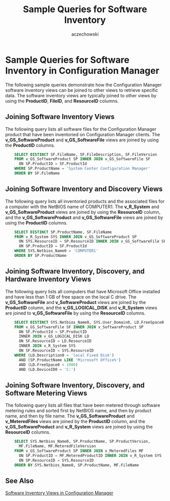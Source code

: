 ﻿---
title: Sample Queries for Software Inventory
titleSuffix: Configuration Manager
description: Sample queries that show how software inventory views can be joined to other views to retrieve specific data.
ms.date: 04/30/2019
ms.prod: configuration-manager
ms.technology: configmgr-other #app client compliance hybrid osd protect sum
ms.topic: conceptual
ms.collection: M365-identity-device-management
ms.assetid: baffc7d9-86a8-4e36-8230-ea4da8cf1f87
author: aczechowski
ms.author: aaroncz
manager: dougeby
---

# Sample Queries for Software Inventory in Configuration Manager

The following sample queries demonstrate how the Configuration Manager software inventory views can be joined to other views to retrieve specific data. The software inventory views are typically joined to other views by using the **ProductID**, **FileID**, and **ResourceID** columns.

## Joining Software Inventory Views

The following query lists all software files for the Configuration Manager product that have been inventoried on Configuration Manager clients. The **v_GS_SoftwareProduct** and **v_GS_SoftwareFile** views are joined by using the **ProductID** columns.

```sql
    SELECT DISTINCT SF.FileName, SF.FileDescription, SF.FileVersion 
    FROM v_GS_SoftwareProduct SP INNER JOIN v_GS_SoftwareFile SF 
      ON SP.ProductID = SF.ProductId 
    WHERE SP.ProductName = 'System Center Configuration Manager' 
    ORDER BY SF.FileName 
```

## Joining Software Inventory and Discovery Views

The following query lists all inventoried products and the associated files for a computer with the NetBIOS name of COMPUTER1. The **v_R_System** and **v_GS_SoftwareProduct** views are joined by using the **ResourceID** column, and the **v_GS_SoftwareProduct** and **v_GS_SoftwareFile** views are joined by using the **ProductID** columns.

```sql
    SELECT DISTINCT SP.ProductName, SF.FileName 
    FROM v_R_System SYS INNER JOIN v_GS_SoftwareProduct SP 
      ON SYS.ResourceID = SP.ResourceID INNER JOIN v_GS_SoftwareFile SF 
      ON SP.ProductID = SF.ProductId 
    WHERE SYS.Netbios_Name0 = 'COMPUTER1' 
    ORDER BY SP.ProductName 
```

## Joining Software Inventory, Discovery, and Hardware Inventory Views

The following query lists all computers that have Microsoft Office installed and have less than 1 GB of free space on the local C drive. The **v_GS_SoftwareFile** and **v_SoftwareProduct** views are joined by the **ProductID** column, and the **v_GS_LOGICAL_DISK** and **v_R_System** views are joined to **v_GS_SoftwareFile** by using the **ResourceID** columns.

```sql
    SELECT DISTINCT SYS.Netbios_Name0, SYS.User_Domain0, LD.FreeSpace0 
    FROM v_GS_SoftwareFile SF INNER JOIN v_SoftwareProduct SP 
      ON SF.ProductId = SP.ProductID 
      INNER JOIN v_GS_LOGICAL_DISK LD 
      ON SF.ResourceID = LD.ResourceID 
      INNER JOIN v_R_System SYS 
      ON SF.ResourceID = SYS.ResourceID 
    WHERE (LD.Description0 = 'local Fixed Disk') 
      AND (SP.ProductName LIKE 'Microsoft Office%') 
      AND (LD.FreeSpace0 < 1000) 
      AND (LD.DeviceID0 = 'C:') 
```

## Joining Software Inventory, Discovery, and Software Metering Views

The following query lists all files that have been metered through software metering rules and sorted first by NetBIOS name, and then by product name, and then by file name. The **v_GS_SoftwareProduct** and **v_MeteredFiles** views are joined by the **ProductID** column, and the **v_GS_SoftwareProduct** and **v_R_System** views are joined by using the **ResourceID** columns.

```sql
    SELECT SYS.Netbios_Name0, SP.ProductName, SP.ProductVersion, 
      MF.FileName, MF.MeteredFileVersion 
    FROM v_GS_SoftwareProduct SP INNER JOIN v_MeteredFiles MF 
      ON SP.ProductID = MF.MeteredProductID INNER JOIN v_R_System SYS 
      ON SP.ResourceID = SYS.ResourceID 
    ORDER BY SYS.Netbios_Name0, SP.ProductName, MF.FileName 
```

## See Also

[Software Inventory Views in Configuration Manager](software-inventory-views-configuration-manager.md)